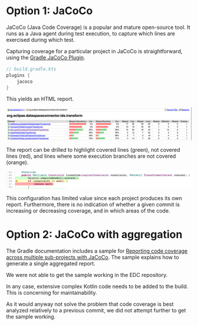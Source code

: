 # Option 1: JaCoCo

JaCoCo (Java Code Coverage) is a popular and mature open-source tool. It runs as a Java agent during test execution, to capture which lines are exercised during which test.

Capturing coverage for a particular project in JaCoCo is straightforward, using the [Gradle JaCoCo Plugin](https://docs.gradle.org/current/userguide/jacoco_plugin.html).

```kotlin
// build.gradle.kts
plugins {
    jacoco
}
```

This yields an HTML report.

![Code Coverage with JaCoCo](code-coverage-jacoco-summary.png)

The report can be drilled to highlight covered lines (green), not covered lines (red), and lines where some execution branches are not covered (orange).

![Code Coverage with JaCoCo](code-coverage-jacoco-code.png)

This configuration has limited value since each project produces its own report. Furthermore, there is no indication of whether a given commit is increasing or decreasing coverage, and in which areas of the code.

# Option 2: JaCoCo with aggregation

The Gradle documentation includes a sample for [Reporting code coverage across multiple sub-projects with JaCoCo](https://docs.gradle.org/current/samples/sample_jvm_multi_project_with_code_coverage.html). The sample explains how to generate a single aggregated report.

We were not able to get the sample working in the EDC repository.

In any case, extensive complex Kotlin code needs to be added to the build. This is concerning for maintainability.

As it would anyway not solve the problem that code coverage is best analyzed relatively to a previous commit, we did not attempt further to get the sample working.
